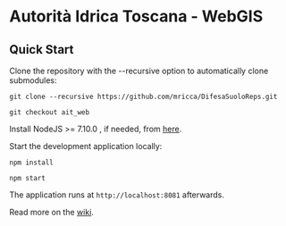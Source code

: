 Autorità Idrica Toscana - WebGIS
==========

Quick Start
------------

Clone the repository with the --recursive option to automatically clone submodules:

`git clone --recursive https://github.com/mricca/DifesaSuoloReps.git`

`git checkout ait_web`

Install NodeJS >= 7.10.0 , if needed, from [here](https://nodejs.org/en/download/releases/).

Start the development application locally:

`npm install`

`npm start`

The application runs at `http://localhost:8081` afterwards.

Read more on the [wiki](https://github.com/mricca/DifesaSuoloReps.git/wiki).
